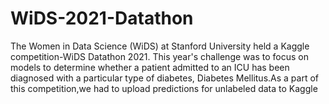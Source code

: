 # WiDS-2021-Datathon
The Women in Data Science (WiDS) at Stanford University held a Kaggle competition-WiDS Datathon 2021.
This year's challenge was to focus on models to determine whether a patient admitted to an ICU has been diagnosed with a particular type of diabetes, Diabetes Mellitus.As a part of this competition,we had to upload predictions for unlabeled data to Kaggle
